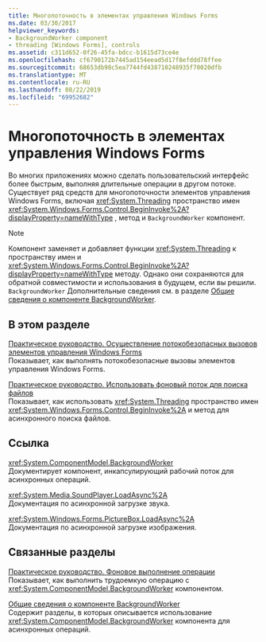 ```yaml
---
title: Многопоточность в элементах управления Windows Forms
ms.date: 03/30/2017
helpviewer_keywords:
- BackgroundWorker component
- threading [Windows Forms], controls
ms.assetid: c311d652-0f26-45fa-bdcc-b1615d73ce4e
ms.openlocfilehash: cf6790172b7445ad154eead5d17f8efddd78ffee
ms.sourcegitcommit: 68653db98c5ea7744fd438710248935f70020dfb
ms.translationtype: MT
ms.contentlocale: ru-RU
ms.lasthandoff: 08/22/2019
ms.locfileid: "69952682"
---
```

# <a name="multithreading-in-windows-forms-controls"></a>Многопоточность в элементах управления Windows Forms
Во многих приложениях можно сделать пользовательский интерфейс более быстрым, выполняя длительные операции в другом потоке. Существует ряд средств для многопоточности элементов управления Windows Forms, включая <xref:System.Threading> пространство имен <xref:System.Windows.Forms.Control.BeginInvoke%2A?displayProperty=nameWithType> , метод и `BackgroundWorker` компонент.  
  
> [!NOTE]
> Компонент заменяет и добавляет функции <xref:System.Threading> к пространству имен и <xref:System.Windows.Forms.Control.BeginInvoke%2A?displayProperty=nameWithType> методу. Однако они сохраняются для обратной совместимости и использования в будущем, если вы решили. `BackgroundWorker` Дополнительные сведения см. в разделе [Общие сведения о компоненте BackgroundWorker](backgroundworker-component-overview.md).  
  
## <a name="in-this-section"></a>В этом разделе  
 [Практическое руководство. Осуществление потокобезопасных вызовов элементов управления Windows Forms](how-to-make-thread-safe-calls-to-windows-forms-controls.md)  
 Показывает, как выполнять потокобезопасные вызовы элементов управления Windows Forms.  
  
 [Практическое руководство. Использовать фоновый поток для поиска файлов](how-to-use-a-background-thread-to-search-for-files.md)  
 Показывает, как использовать <xref:System.Threading> пространство имен <xref:System.Windows.Forms.Control.BeginInvoke%2A> и метод для асинхронного поиска файлов.  
  
## <a name="reference"></a>Ссылка  
 <xref:System.ComponentModel.BackgroundWorker>  
 Документирует компонент, инкапсулирующий рабочий поток для асинхронных операций.  
  
 <xref:System.Media.SoundPlayer.LoadAsync%2A>  
 Документация по асинхронной загрузке звука.  
  
 <xref:System.Windows.Forms.PictureBox.LoadAsync%2A>  
 Документация по асинхронной загрузке изображения.  
  
## <a name="related-sections"></a>Связанные разделы  
 [Практическое руководство. Фоновое выполнение операции](how-to-run-an-operation-in-the-background.md)  
 Показывает, как выполнить трудоемкую операцию с <xref:System.ComponentModel.BackgroundWorker> компонентом.  
  
 [Общие сведения о компоненте BackgroundWorker](backgroundworker-component-overview.md)  
 Содержит разделы, в которых описывается использование <xref:System.ComponentModel.BackgroundWorker> компонента для асинхронных операций.
